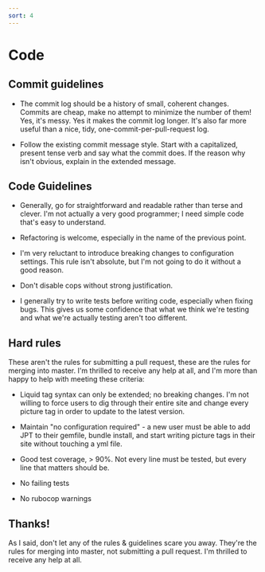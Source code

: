 ```yaml
---
sort: 4
---
```


# Code

## Commit guidelines

* The commit log should be a history of small, coherent changes. Commits are cheap, make no attempt
  to minimize the number of them! Yes, it's messy. Yes it makes the commit log longer. It's also far
  more useful than a nice, tidy, one-commit-per-pull-request log.

* Follow the existing commit message style. Start with a capitalized, present tense verb and say
  what the commit does. If the reason why isn't obvious, explain in the extended message.

## Code Guidelines

* Generally, go for straightforward and readable rather than terse and clever. I'm not actually a
  very good programmer; I need simple code that's easy to understand.

* Refactoring is welcome, especially in the name of the previous point.

* I'm very reluctant to introduce breaking changes to configuration settings. This rule isn't
  absolute, but I'm not going to do it without a good reason.

* Don't disable cops without strong justification.

* I generally try to write tests before writing code, especially when fixing bugs. This
  gives us some confidence that what we think we're testing and what we're actually testing aren't
  too different.

## Hard rules

These aren't the rules for submitting a pull request, these are the rules for merging into master.
I'm thrilled to receive any help at all, and I'm more than happy to help with meeting these
criteria:

* Liquid tag syntax can only be extended; no breaking changes. I'm not willing to force
  users to dig through their entire site and change every picture tag in order to update to the
  latest version.

* Maintain "no configuration required" - a new user must be able to add JPT to their gemfile, bundle
  install, and start writing picture tags in their site without touching a yml file.

* Good test coverage, > 90%. Not every line must be tested, but every line that matters should be.

* No failing tests

* No rubocop warnings

## Thanks!

As I said, don't let any of the rules & guidelines scare you away. They're the rules for merging
into master, not submitting a pull request. I'm thrilled to receive any help at all.
